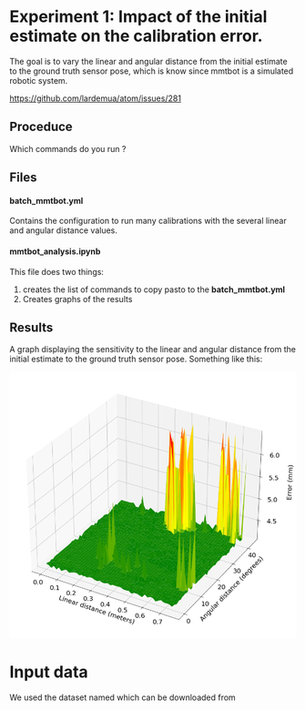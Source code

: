 # Experiment 1: Impact of the initial estimate on the calibration error.

The goal is to vary the linear and angular distance from the initial estimate to the ground truth sensor pose, which is know since mmtbot is a simulated robotic system.

https://github.com/lardemua/atom/issues/281

## Proceduce 

Which commands do you run ?

## Files

#### batch_mmtbot.yml

Contains the configuration to run many calibrations with the several linear and angular distance values.

#### mmtbot_analysis.ipynb

This file does two things: 

1. creates the list of commands to copy pasto to the **batch_mmtbot.yml**
2. Creates graphs of the results

## Results

A graph displaying the sensitivity to the linear and angular distance from the initial estimate to the ground truth sensor pose. Something like this:

![mmtbot_gazebo](docs/example_graph.png)

# Input data

We used the dataset named which can be downloaded from